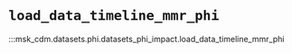# `load_data_timeline_mmr_phi`

:::msk_cdm.datasets.phi.datasets_phi_impact.load_data_timeline_mmr_phi
